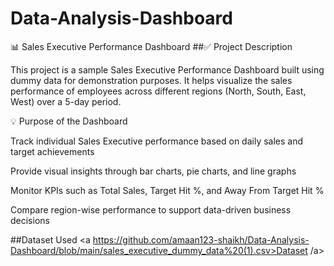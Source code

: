 # Data-Analysis-Dashboard
📊 Sales Executive Performance Dashboard
##✅ Project Description

This project is a sample Sales Executive Performance Dashboard built using dummy data for demonstration purposes.
It helps visualize the sales performance of employees across different regions (North, South, East, West) over a 5-day period.

💡 Purpose of the Dashboard

Track individual Sales Executive performance based on daily sales and target achievements

Provide visual insights through bar charts, pie charts, and line graphs

Monitor KPIs such as Total Sales, Target Hit %, and Away From Target Hit %

Compare region-wise performance to support data-driven business decisions

##Dataset Used
<a https://github.com/amaan123-shaikh/Data-Analysis-Dashboard/blob/main/sales_executive_dummy_data%20(1).csv>Dataset /a>

